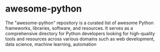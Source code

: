 # awesome-python
The "awesome-python" repository is a curated list of awesome Python frameworks, libraries, software, and resources. It serves as a comprehensive directory for Python developers looking for high-quality tools and resources across various domains such as web development, data science, machine learning, automation
